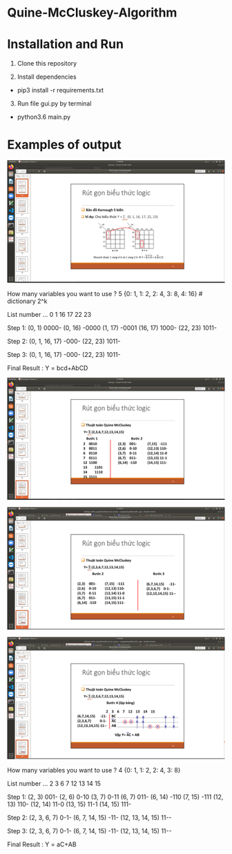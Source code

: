 # Quine-McCluskey-Algorithm

# Installation and Run

  1. Clone this repository

  2. Install dependencies
   + pip3 install -r requirements.txt
  
  3. Run file gui.py by terminal 
   + python3.6 main.py
 
 # Examples of output
  
  ![Example 1](https://github.com/congdaoduy298/Quine-McCluskey-Algorithm/blob/master/image/Screenshot%20from%202020-05-09%2000-46-30.png)
  
  How many variables you want to use ?
    5
    {0: 1, 1: 2, 2: 4, 3: 8, 4: 16} # dictionary 2^k 
    
  List number ... 
    0 1 16 17 22 23  
    
  Step 1:
    (0, 1) 0000-
    (0, 16) -0000
    (1, 17) -0001
    (16, 17) 1000-
    (22, 23) 1011-
    
  Step 2:
    (0, 1, 16, 17) -000-
    (22, 23) 1011-
    
  Step 3:
    (0, 1, 16, 17) -000-
    (22, 23) 1011-
    
  Final Result : Y = bcd+AbCD
  
  ![Example 2](https://github.com/congdaoduy298/Quine-McCluskey-Algorithm/blob/master/image/Screenshot%20from%202020-05-09%2000-46-45.png)
  
  ![Example 2](https://github.com/congdaoduy298/Quine-McCluskey-Algorithm/blob/master/image/Screenshot%20from%202020-05-09%2000-52-37.png)
  
  ![Example 2](https://github.com/congdaoduy298/Quine-McCluskey-Algorithm/blob/master/image/Screenshot%20from%202020-05-09%2000-52-39.png)
  
  How many variables you want to use ?
    4
    {0: 1, 1: 2, 2: 4, 3: 8}
    
  List number ... 
    2 3 6 7 12 13 14 15 
    
  Step 1:
    (2, 3) 001-
    (2, 6) 0-10
    (3, 7) 0-11
    (6, 7) 011-
    (6, 14) -110
    (7, 15) -111
    (12, 13) 110-
    (12, 14) 11-0
    (13, 15) 11-1
    (14, 15) 111-
    
  Step 2:
    (2, 3, 6, 7) 0-1-
    (6, 7, 14, 15) -11-
    (12, 13, 14, 15) 11--
    
  Step 3:
    (2, 3, 6, 7) 0-1-
    (6, 7, 14, 15) -11-
    (12, 13, 14, 15) 11--
    
  Final Result : Y = aC+AB
